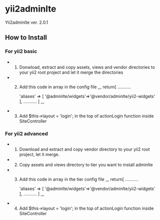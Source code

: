 # yii2adminlte

Yii2adminlte ver. 2.0.1

## How to Install

### For yii2 basic

* 1. Donwload, extract and copy assets, views and vendor directories to your yii2 root project and let it merge the directories
* 2. Add this code in array in the config file
	,,,
	return[
	    ...........

		'aliases' => [
			'@adminlte/widgets'=>'@vendor/adminlte/yii2-widgets'
	    	],
	    ...........
	]
	,,,
* 3. Add $this->layout = 'login'; in the top of actionLogin function inside SiteController

### For yii2 advanced<br>
* 1. Download and extract and copy vendor directory to your yii2 root project, let it merge.
* 2. Copy assets and views directory to tier you want to install adminlte
* 3. Add this code in array in the tier config file
	,,,
	return[
	    ...........

		'aliases' => [
			'@adminlte/widgets'=>'@vendor/adminlte/yii2-widgets'
	    	],
	    ...........
	]
	,,,
* 4. Add $this->layout = 'login'; in the top of actionLogin function inside SiteController 

